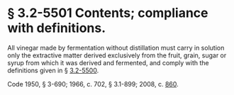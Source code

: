 # § 3.2-5501 Contents; compliance with definitions.

<p>All vinegar made by fermentation without distillation must carry in solution only the extractive matter derived exclusively from the fruit, grain, sugar or syrup from which it was derived and fermented, and comply with the definitions given in § <a href='http://law.lis.virginia.gov/vacode/3.2-5500/'>3.2-5500</a>.</p><p>Code 1950, § 3-690; 1966, c. 702, § 3.1-899; 2008, c. <a href='http://lis.virginia.gov/cgi-bin/legp604.exe?081+ful+CHAP0860'>860</a>.</p>